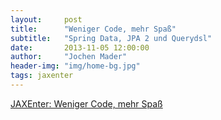 ```yaml
---
layout:     post
title:      "Weniger Code, mehr Spaß"
subtitle:   "Spring Data, JPA 2 und Querydsl"
date:       2013-11-05 12:00:00
author:     "Jochen Mader"
header-img: "img/home-bg.jpg"
tags: jaxenter
---
```

[JAXEnter: Weniger Code, mehr Spaß](https://jaxenter.de/weniger-code-mehr-spas-2157)